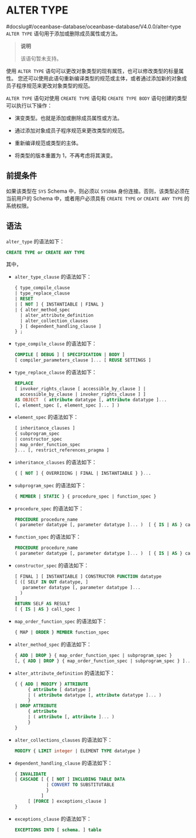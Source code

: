 ALTER TYPE 
===============================
#docslug#/oceanbase-database/oceanbase-database/V4.0.0/alter-type
`ALTER TYPE` 语句用于添加或删除成员属性或方法。
>**说明**
>
>该语句暂未支持。

使用 `ALTER TYPE` 语句可以更改对象类型的现有属性，也可以修改类型的标量属性。 您还可以使用此语句重新编译类型的规范或主体，或者通过添加新的对象成员子程序规范来更改对象类型的规范。

`ALTER TYPE` 语句对使用 `CREATE TYPE` 语句和 `CREATE TYPE BODY` 语句创建的类型可以执行以下操作：

* 演变类型。也就是添加或删除成员属性或方法。

  

* 通过添加对象成员子程序规范来更改类型的规范。

  

* 重新编译规范或类型的主体。

  

* 将类型的版本重置为 1，不再考虑将其演变。

  




前提条件 
-------------------------

如果该类型在 `SYS` Schema 中，则必须以 `SYSDBA` 身份连接。否则，该类型必须在当前用户的 Schema 中，或者用户必须具有 `CREATE TYPE` or `CREATE ANY TYPE` 的系统权限。

语法 
-----------------------

`alter_type` 的语法如下：

```sql
CREATE TYPE or CREATE ANY TYPE
```



其中，

* `alter_type_clause` 的语法如下：

  ```sql
  { type_compile_clause
  | type_replace_clause
  | RESET
  | [ NOT ] { INSTANTIABLE | FINAL }
  | { alter_method_spec
    | alter_attribute_definition
    | alter_collection_clauses
    } [ dependent_handling_clause ]
  } ;
  ```



* `type_compile_clause` 的语法如下：

  ```sql
  COMPILE [ DEBUG ] [ SPECIFICATION | BODY ]
  [ compiler_parameters_clause ]... [ REUSE SETTINGS ]
  ```

  

* `type_replace_clause` 的语法如下：

  ```sql
  REPLACE
  [ invoker_rights_clause [ accessible_by_clause ] |
    accessible_by_clause | invoker_rights_clause ] ]
  AS OBJECT  ( attribute datatype [, attribute datatype ]...
  [, element_spec [, element_spec ]... ] )
  ```

  

* `element_spec` 的语法如下：

  ```sql
  [ inheritance_clauses ]
  { subprogram_spec
  | constructor_spec
  | map_order_function_spec
  }... [, restrict_references_pragma ]
  ```

  


* `inheritance_clauses` 的语法如下：

  ```sql
  { [ NOT ] { OVERRIDING | FINAL | INSTANTIABLE } }...
  ```

  

* `subprogram_spec` 的语法如下：

  ```sql
  { MEMBER | STATIC } { procedure_spec | function_spec }
  ```

  

* `procedure_spec` 的语法如下：

  ```sql
  PROCEDURE procedure_name
  ( parameter datatype [, parameter datatype ]... )  [ { IS | AS } call_spec ]
  ```

  

* `function_spec` 的语法如下：

  ```sql
  PROCEDURE procedure_name
  ( parameter datatype [, parameter datatype ]... )  [ { IS | AS } call_spec ]
  ```

  

* `constructor_spec` 的语法如下：

  ```sql
  [ FINAL ] [ INSTANTIABLE ] CONSTRUCTOR FUNCTION datatype
  [ ([ SELF IN OUT datatype, ]
     parameter datatype [, parameter datatype ]...
    )
  ]
  RETURN SELF AS RESULT
  [ { IS | AS } call_spec ]
  ```

  

* `map_order_function_spec` 的语法如下：

  ```sql
  { MAP | ORDER } MEMBER function_spec
  ```

  

* `alter_method_spec` 的语法如下：

  ```sql
  { ADD | DROP } { map_order_function_spec | subprogram_spec }
  [, { ADD | DROP } { map_order_function_spec | subprogram_spec } ]...
  ```


* `alter_attribute_definition` 的语法如下：

  ```sql
  { { ADD | MODIFY } ATTRIBUTE
       { attribute [ datatype ]
       | ( attribute datatype [, attribute datatype ]... )
       }
  | DROP ATTRIBUTE
       { attribute
       | ( attribute [, attribute ]... )
       }
  }
  ```

  

* `alter_collections_clauses` 的语法如下：

  ```sql
  MODIFY { LIMIT integer | ELEMENT TYPE datatype }
  ```

  

* `dependent_handling_clause` 的语法如下：

  ```sql
  { INVALIDATE
  | CASCADE [ { [ NOT ] INCLUDING TABLE DATA
              | CONVERT TO SUBSTITUTABLE
              }
            ]
       [ [FORCE ] exceptions_clause ]
  }
  ```

  

* `exceptions_clause` 的语法如下：

  ```sql
  EXCEPTIONS INTO [ schema. ] table
  ```

  



